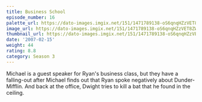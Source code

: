 ```yaml
---
title: Business School
episode_number: 16
palette_url: https://dato-images.imgix.net/151/1471789138-oS6qnqHZzVET8ZWsl4bG7e5V6vI.jpg?ixlib=rb-1.1.0&ch=DPR%2CWidth&auto=enhance&palette=json
image_url: https://dato-images.imgix.net/151/1471789138-oS6qnqHZzVET8ZWsl4bG7e5V6vI.jpg?ixlib=rb-1.1.0&ch=DPR%2CWidth&auto=compress%2Cformat&w=500
thumbnail_url: https://dato-images.imgix.net/151/1471789138-oS6qnqHZzVET8ZWsl4bG7e5V6vI.jpg?ixlib=rb-1.1.0&ch=DPR%2CWidth&auto=enhance&w=500&h=280&fit=crop&fm=jpg
date: '2007-02-15'
weight: 44
rating: 8.8
category: Season 3
---
```


Michael is a guest speaker for Ryan's business class, but they have a falling-out after Michael finds out that Ryan spoke negatively about Dunder-Mifflin. And back at the office, Dwight tries to kill a bat that he found in the ceiling.